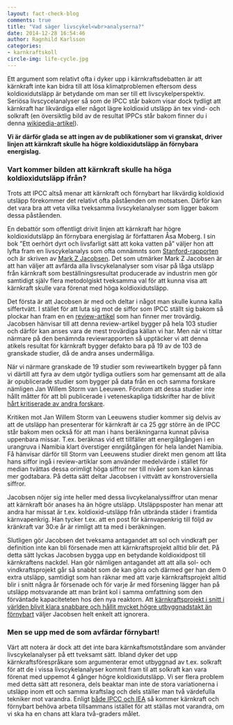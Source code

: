 ```yaml
---
layout: fact-check-blog
comments: true
title: "Vad säger livscykel<wbr>analyserna?"
date: 2014-12-28 16:54:46
author: Ragnhild Karlsson
categories:
- karnkraftskoll
circle-img: life-cycle.jpg
---
```


Ett argument som relativt ofta i dyker upp i kärnkraftsdebatten är att kärnkraft inte kan bidra till att lösa klimatproblemen eftersom dess koldioxidutsläpp är betydande om man ser till ett livscykelperspektiv. Seriösa livscycelanalyser så som de IPCC står bakom visar dock tydligt att kärnkraft har likvärdiga eller något lägre koldioxid utsläpp än tex vind- och solkraft (en översiktlig bild av de resultat IPPCs står bakom finner du i denna <a href="http://en.wikipedia.org/wiki/Life-cycle_greenhouse-gas_emissions_of_energy_sources" target="_blank">wikipedia-artikel</a>).

<b>Vi är därför glada se att ingen av de publikationer som vi granskat, driver linjen att kärnkraft skulle ha högre koldioxidutsläpp än förnybara energislag.</b>

<h3>Vart kommer bilden att kärnkraft skulle ha höga koldioxidutsläpp ifrån?</h3>

Trots att IPCC altså menar att kärnkraft och förnybart har likvärdig koldioxid utsläpp förekommer det relativt ofta påståenden om motsatsen. Därför kan det vara bra att veta vilka tveksamma livscykelanalyser som ligger bakom dessa påståenden.

En debattör som offentligt drivit linjen att kärnkraft har högre koldioxidutsläpp än förnybara energislag är författaren Åsa Moberg. I sin bok ”Ett oerhört dyrt och livsfarligt sätt att koka vatten på” väljer hon att lyfta fram en livscykelanalys som ofta omnämnts som <a href="http://web.stanford.edu/group/efmh/jacobson/Articles/I/ReviewSolGW09.pdf">Stanford-rapporten</a> och är skriven av <a href="https://en.wikipedia.org/wiki/Mark_Z._Jacobson">Mark Z Jacobsen</a>. Det som utmärker Mark Z Jacobsen är att han väljer att avfärda alla livscykelanalyser som visar på låga utsläpp från kärnkraft som beställningsresultat producerade av industrin men gör samtidigt själv flera metodolgiskt tveksamma val för att kunna visa att kärnkraft skulle vara förenat med höga koldioxidutsläpp.

Det första är att Jacobsen är med och deltar i något man skulle kunna kalla siffertvätt. I stället för att luta sig mot de siffor som IPCC ställt sig bakom så plockar han fram en en <a href="http://www.sciencedirect.com/science/article/pii/S0301421508001997">review-artikel</a> som han finner mer trovärdig. Jacobsen hänvisar till att denna review-artikel bygger på hela 103 studier och därför kan anses vara de mest trovärdiga källan vi har. Men när vi tittar närmare på den benämnda reviewrapporten så upptäcker vi att denna atikels resultat för kärnkraft bygger defakto bara på 19 av de 103 de granskade studier, då de andra anses undermåliga. 

När vi närmare granskade de 19 studier som reviweartikeln bygger på fann vi därtill att fyra av dem utgör tydliga outliers som har gemensamt att de alla är opublicerade studier som bygger på data från en och samma forskare nämligen Jan Willem Storm van Leeuwen. Förutom att dessa studier inte hållt måtter för att bli publicerade i veteneskapliga tidskrifter har de blivit <a href="https://en.wikipedia.org/wiki/Jan_Willem_Storm_van_Leeuwen">hårt kritiserade av andra forskare</a>. 

Kritiken mot Jan Willem Storm van Leeuwens studier kommer sig delvis av att de utsläpp han presenterar för kärnkraft är ca 25 ggr större än de IPCC står bakom men också för att man i hans beräkningarna kunnat påvisa uppenbara missar. T.ex. beräknas vid ett tillfäller att energiåtgången i en urangruva i Namibia klart överstiger enrgiåtgången för hela landet Namibia.
Få hänvisar därför till Storm van Leeuwens studier direkt men genom att låta hans siffor ingå i review-artiklar som använder medelvärde i stället för median tvättas dessa orimligt höga siffror ner till nivåer som kan kännas mer godtabara. På detta sätt deltar Jacobsen i vittvätt av konstroversiella siffror.

Jacobsen nöjer sig inte heller med dessa livcykelanalyssiffror utan menar att kärnkraft bör anases ha än högre utsläpp. Utsläppsposter han menar att andra har missat är t.ex. koldioxid-utsläpp från utbrända städer i framtida kärnvapenkrig. Han tycker t.ex. att en post för kärnvapenkrig till följd av kränkraft var 30:e år är rimligt att ta med i beräkningen. 

Slutligen gör Jacobsen det tveksama antagandet att sol och vindkraft per definition inte kan bli försenade men att kärnkraftsprojekt alltid blir det. På detta sätt lyckas Jacobsen bygga upp en betydande koldioxidpost till kärnkraftens nackdel. Han gör nämligen antagandet att att alla sol- och vindkraftsprojekt går så snabbt som de kan göra och därmed ger han dem 0 extra utsläpp, samtidigt som han räknar med att varje kärnkraftsprojekt alltid blir i snitt några år försenade och för varje år med försening lägger han på utsläpp motsvarande att man bränt kol i samma omfattning som den förväntade kapaciteteten hos den nya reaktorn. Att <a href="/karnkraftskoll/langsamt/">kärnkraftsprojekt i snitt i världen blivit klara snabbare och hållit mycket högre utbyggnadstakt än förnybart</a> väljer Jacobsen helt enkelt att ignorera.  
<h3>Men se upp med de som avfärdar förnybart!</h3>

Värt att notera är dock att det inte bara kärnkaftsmotståndare som använder livscykelanalyser på ett tveksamt sätt. Ibland dyker det upp kärnkraftsförespråkare som argumenterar emot utbyggnad av t.ex. solkraft för att de i vissa livscykelanalyser kommit fram til att solkraft kan vara förenat med uppemot 4 gånger högre koldioxidutsläpp. Vi ser flera problem med detta sätt att resonera, dels beaktar man inte de stora variationerna i utsläpp inom ett och samma kraftslag och dels ställer man två värdefulla tekniker mot varandra. Enligt <a href="/global/IPCC-talar-till-oss/">både IPCC och IEA</a> så kommer kärnkraft och förnybart behöva arbeta tillsammans istället för att ställas mot varandra, om vi ska ha en chans att klara två-graders målet.
